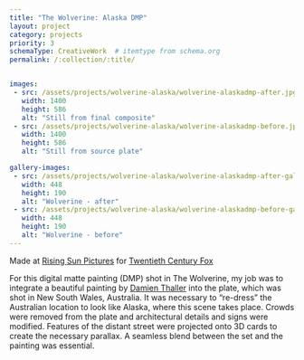 ```yaml
---
title: "The Wolverine: Alaska DMP"
layout: project
category: projects
priority: 3
schemaType: CreativeWork  # itemtype from schema.org
permalink: /:collection/:title/


images:
 - src: /assets/projects/wolverine-alaska/wolverine-alaskadmp-after.jpg
   width: 1400
   height: 586
   alt: "Still from final composite"
 - src: /assets/projects/wolverine-alaska/wolverine-alaskadmp-before.jpg
   width: 1400
   height: 586
   alt: "Still from source plate"

gallery-images:
 - src: /assets/projects/wolverine-alaska/wolverine-alaskadmp-after-gallery.jpg
   width: 448
   height: 190
   alt: "Wolverine - after"
 - src: /assets/projects/wolverine-alaska/wolverine-alaskadmp-before-gallery.jpg
   width: 448
   height: 190
   alt: "Wolverine - before"
---
```


<p class="subhead">Made at <a href="http://rsp.com.au/" target="_blank">Rising Sun Pictures</a> for <a href="http://www.foxmovies.com/" target="_blank">Twentieth Century Fox</a></p>

For this digital matte painting (DMP) shot in The Wolverine, my job was to integrate a beautiful painting by <a href="http://www.damienthaller.com.au/" target="_blank">Damien Thaller</a> into the plate, which was shot in New South Wales, Australia. It was necessary to “re-dress” the Australian location to look like Alaska, where this scene takes place. Crowds were removed from the plate and architectural details and signs were modified. Features of the distant street were projected onto 3D cards to create the necessary parallax. A seamless blend between the set and the painting was essential.


